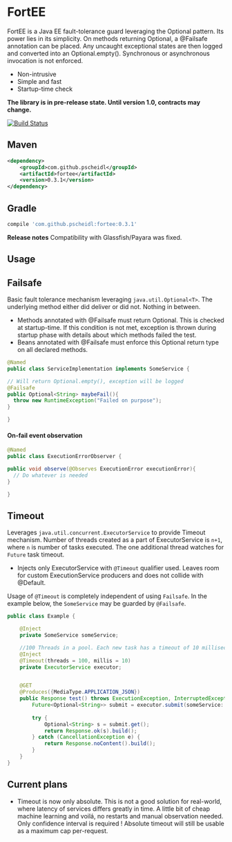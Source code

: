 # FortEE
FortEE is a Java EE fault-tolerance guard leveraging the Optional pattern. Its power lies in its simplicity. On methods returning Optional<T>, a @Failsafe annotation can be placed. Any uncaught exceptional states are then logged and converted into an Optional.empty(). Synchronous or asynchronous invocation is not enforced.

- Non-intrusive
- Simple and fast
- Startup-time check

**The library is in pre-release state. Until version 1.0, contracts may change.**

[![Build Status](https://travis-ci.org/Pscheidl/FortEE.svg?branch=master)](https://travis-ci.org/Pscheidl/FortEE)

## Maven
```xml
<dependency>
    <groupId>com.github.pscheidl</groupId>
    <artifactId>fortee</artifactId>
    <version>0.3.1</version>
</dependency>
```
## Gradle
```groovy
compile 'com.github.pscheidl:fortee:0.3.1'
```
**Release notes**
Compatibility with Glassfish/Payara was fixed.

## Usage

## Failsafe

Basic fault tolerance mechanism leveraging `java.util.Optional<T>`. The underlying method either did deliver or did not. Nothing in between.

- Methods annotated with @Failsafe must return Optional<T>. This is checked at startup-time. If this condition is not met, exception is thrown during startup phase with details about which methods failed the test.
- Beans annotated with @Failsafe must enforce this Optional<T> return type on all declared methods.

```java
@Named
public class ServiceImplementation implements SomeService {

// Will return Optional.empty(), exception will be logged
@Failsafe
public Optional<String> maybeFail(){
  throw new RuntimeException("Failed on purpose");
}

}
```
#### On-fail event observation
```java
@Named
public class ExecutionErrorObserver {

public void observe(@Observes ExecutionError executionError){
  // Do whatever is needed
}

}
```

## Timeout

Leverages `java.util.concurrent.ExecutorService` to provide Timeout mechanism. Number of threads created as a part of ExecutorService is `n+1`, where `n` is number of tasks executed. The one additional thread watches for `Future` task timeout.

- Injects only ExecutorService with `@Timeout` qualifier used. Leaves room for custom ExecutionService producers and does not collide with @Default.

Usage of `@Timeout` is completely independent of using `Failsafe`. In the example below, the `SomeService` may be guarded by `@Failsafe`.

```java
public class Example {

    @Inject
    private SomeService someService;

    //100 Threads in a pool. Each new task has a timeout of 10 milliseconds.
    @Inject
    @Timeout(threads = 100, millis = 10)
    private ExecutorService executor;


    @GET
    @Produces({MediaType.APPLICATION_JSON})
    public Response test() throws ExecutionException, InterruptedException {
        Future<Optional<String>> submit = executor.submit(someService::doSomething);
        
        try {
            Optional<String> s = submit.get();
            return Response.ok(s).build();
        } catch (CancellationException e) {
            return Response.noContent().build();
        }
    }
}
```

## Current plans
- Timeout is now only absolute. This is not a good solution for real-world, where latency of services differs greatly in time. A little bit of cheap machine learning and voilá, no restarts and manual observation needed. Only confidence interval is required ! Absolute timeout will still be usable as a maximum cap per-request.
